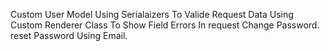 Custom User Model 
Using Serialaizers To Valide Request Data
Using Custom Renderer Class To Show Field Errors In request
Change Password.
reset Password Using Email.
